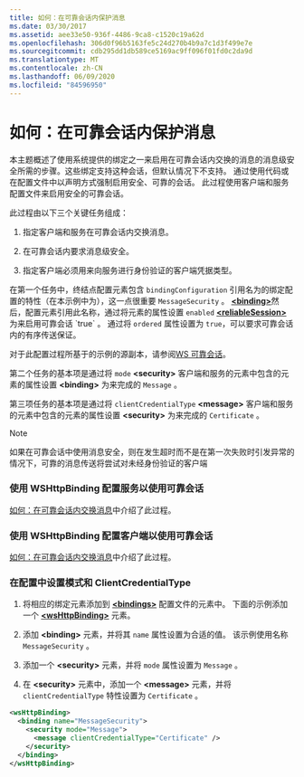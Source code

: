 ```yaml
---
title: 如何：在可靠会话内保护消息
ms.date: 03/30/2017
ms.assetid: aee33e50-936f-4486-9ca8-c1520c19a62d
ms.openlocfilehash: 306d0f96b5163fe5c24d270b4b9a7c1d3f499e7e
ms.sourcegitcommit: cdb295dd1db589ce5169ac9ff096f01fd0c2da9d
ms.translationtype: MT
ms.contentlocale: zh-CN
ms.lasthandoff: 06/09/2020
ms.locfileid: "84596950"
---
```

# <a name="how-to-secure-messages-within-reliable-sessions"></a>如何：在可靠会话内保护消息

本主题概述了使用系统提供的绑定之一来启用在可靠会话内交换的消息的消息级安全所需的步骤。这些绑定支持这种会话，但默认情况下不支持。 通过使用代码或在配置文件中以声明方式强制启用安全、可靠的会话。 此过程使用客户端和服务配置文件来启用安全的可靠会话。

此过程由以下三个关键任务组成：

1. 指定客户端和服务在可靠会话内交换消息。

1. 在可靠会话内要求消息级安全。

1. 指定客户端必须用来向服务进行身份验证的客户端凭据类型。

在第一个任务中，终结点配置元素包含 `bindingConfiguration` 引用名为的绑定配置的特性（在本示例中为），这一点很重要 `MessageSecurity` 。 [**\<binding>**](../../configure-apps/file-schema/wcf/bindings.md)然后，配置元素引用此名称，通过将元素的属性设置 `enabled` [**\<reliableSession>**](https://docs.microsoft.com/previous-versions/ms731375(v=vs.90)) 为来启用可靠会话 `true` 。 通过将 `ordered` 属性设置为 `true`，可以要求可靠会话内的有序传送保证。

对于此配置过程所基于的示例的源副本，请参阅[WS 可靠会话](../samples/ws-reliable-session.md)。

第二个任务的基本项是通过将 `mode` **\<security>** 客户端和服务的元素中包含的元素的属性设置 **\<binding>** 为来完成的 `Message` 。

第三项任务的基本项是通过将 `clientCredentialType` **\<message>** 客户端和服务的元素中包含的元素的属性设置 **\<security>** 为来完成的 `Certificate` 。

> [!NOTE]
> 如果在可靠会话中使用消息安全，则在发生超时而不是在第一次失败时引发异常的情况下，可靠的消息传送将尝试对未经身份验证的客户端

### <a name="configure-the-service-with-a-wshttpbinding-to-use-a-reliable-session"></a>使用 WSHttpBinding 配置服务以使用可靠会话

[如何：在可靠会话内交换消息](how-to-exchange-messages-within-a-reliable-session.md)中介绍了此过程。

### <a name="configure-the-client-with-a-wshttpbinding-to-use-a-reliable-session"></a>使用 WSHttpBinding 配置客户端以使用可靠会话

[如何：在可靠会话内交换消息](how-to-exchange-messages-within-a-reliable-session.md)中介绍了此过程。

### <a name="set-the-mode-and-clientcredentialtype-in-configuration"></a>在配置中设置模式和 ClientCredentialType

1. 将相应的绑定元素添加到 [**\<bindings>**](../../configure-apps/file-schema/wcf/bindings.md) 配置文件的元素中。 下面的示例添加一个 [**\<wsHttpBinding>**](../../configure-apps/file-schema/wcf/wshttpbinding.md) 元素。

1. 添加 **\<binding>** 元素，并将其 `name` 属性设置为合适的值。 该示例使用名称 `MessageSecurity` 。

1. 添加一个 **\<security>** 元素，并将 `mode` 属性设置为 `Message` 。

1. 在 **\<security>** 元素中，添加一个 **\<message>** 元素，并将 `clientCredentialType` 特性设置为 `Certificate` 。

```xml
<wsHttpBinding>
  <binding name="MessageSecurity">
    <security mode="Message">
      <message clientCredentialType="Certificate" />
    </security>
  </binding>
</wsHttpBinding>
```
